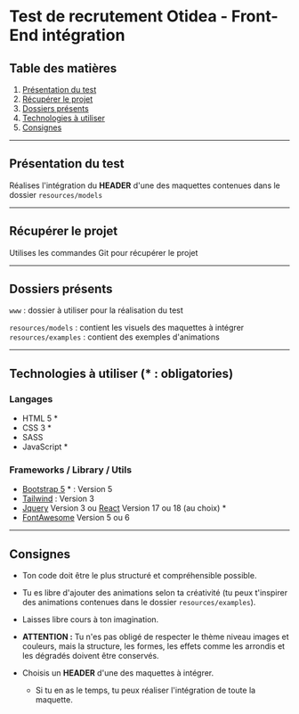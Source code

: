 # Test de recrutement Otidea - Front-End intégration

## Table des matières
1. [Présentation du test](#presentation-du-test)
2. [Récupérer le projet](#recuperer-le-projet)
3. [Dossiers présents](#dossiers-presents)
4. [Technologies à utiliser](#a-utiliser)
5. [Consignes](#consignes)

***

## Présentation du test
<a name="presentation-du-test"></a>
Réalises l'intégration du **HEADER** d'une des maquettes contenues dans le dossier `resources/models`

***

## Récupérer le projet
<a name="recuperer-le-projet"></a>
Utilises les commandes Git pour récupérer le projet

***

## Dossiers présents
<a name="dossiers-presents"></a>
`www` : dossier à utiliser pour la réalisation du test

`resources/models` : contient les visuels des maquettes à intégrer
`resources/examples` : contient des exemples d'animations

***

## Technologies à utiliser (* : obligatories)
<a name="a-utiliser"></a>

### Langages
- HTML 5 *
- CSS 3 *
- SASS
- JavaScript *

### Frameworks / Library / Utils
- [Bootstrap 5](https://getbootstrap.com) * : Version 5
- [Tailwind](https://tailwindcss.com) : Version 3
- [Jquery](https://jquery.com) Version 3 ou [React](https://reactjs.org) Version 17 ou 18 (au choix) *
- [FontAwesome](https://fontawesome.com) Version 5 ou 6

***

## Consignes
<a name="consignes"></a>
- Ton code doit être le plus structuré et compréhensible possible.


- Tu es libre d'ajouter des animations selon ta créativité (tu peux t'inspirer des animations contenues dans le dossier `resources/examples`).


- Laisses libre cours à ton imagination.


- **ATTENTION :** Tu n'es pas obligé de respecter le thème niveau images et couleurs, mais la structure, les formes, les effets comme les arrondis et les dégradés doivent être conservés.


- Choisis un **HEADER** d'une des maquettes à intégrer.
  - Si tu en as le temps, tu peux réaliser l'intégration de toute la maquette.